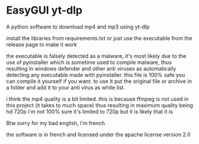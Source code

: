 # EasyGUI yt-dlp
A python software to download mp4 and mp3 using yt-dlp


install the libraries from requirements.txt or just use the executable from the release page to make it work


the executable is falsely detected as a malware, it's most likely due to the use of pyinstaller which is sometime used to compile malware, thus resulting in windows defender and other anti viruses as automatically detecting any executable made with pyinstaller. this file is 100% safe you can compile it yourself if you want. to use it put the original file or archive in a folder and add it to your anti virus as white list.


i think the mp4 quality is a bit limited. this is because ffmpeg is not used in this project (it takes to much space) thus resulting in maximum quality being hd 720p
i'm not 100% sure it's limited to 720p but it is likely that it is


Btw sorry for my bad english, i'm french


the software is in french and licensed under the apache license version 2.0
